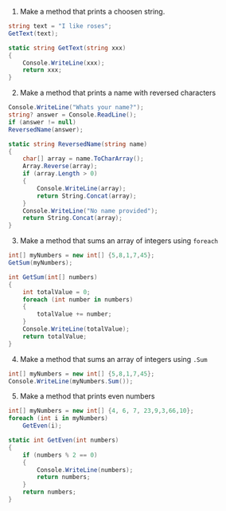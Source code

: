 1. Make a method that prints a choosen string.
```cs
string text = "I like roses";
GetText(text);

static string GetText(string xxx)
{
    Console.WriteLine(xxx);
    return xxx;
}
```
2. Make a method that prints a name with reversed characters
```cs
Console.WriteLine("Whats your name?");
string? answer = Console.ReadLine();
if (answer != null)
ReversedName(answer);

static string ReversedName(string name)
{
    char[] array = name.ToCharArray();
    Array.Reverse(array);
    if (array.Length > 0)
    {
        Console.WriteLine(array);
        return String.Concat(array);
    }
    Console.WriteLine("No name provided");
    return String.Concat(array);
}
```
3. Make a method that sums an array of integers using `foreach`
```cs
int[] myNumbers = new int[] {5,8,1,7,45};
GetSum(myNumbers); 

int GetSum(int[] numbers)
{
    int totalValue = 0;
    foreach (int number in numbers)
    {
        totalValue += number;
    }
    Console.WriteLine(totalValue);
    return totalValue;
} 
```
4. Make a method that sums an array of integers using `.Sum`
```cs
int[] myNumbers = new int[] {5,8,1,7,45};
Console.WriteLine(myNumbers.Sum());
```
5. Make a method that prints even numbers
```cs
int[] myNumbers = new int[] {4, 6, 7, 23,9,3,66,10};
foreach (int i in myNumbers)
    GetEven(i);

static int GetEven(int numbers)
{
    if (numbers % 2 == 0)
    {
        Console.WriteLine(numbers);
        return numbers;
    }
    return numbers;
}
```
